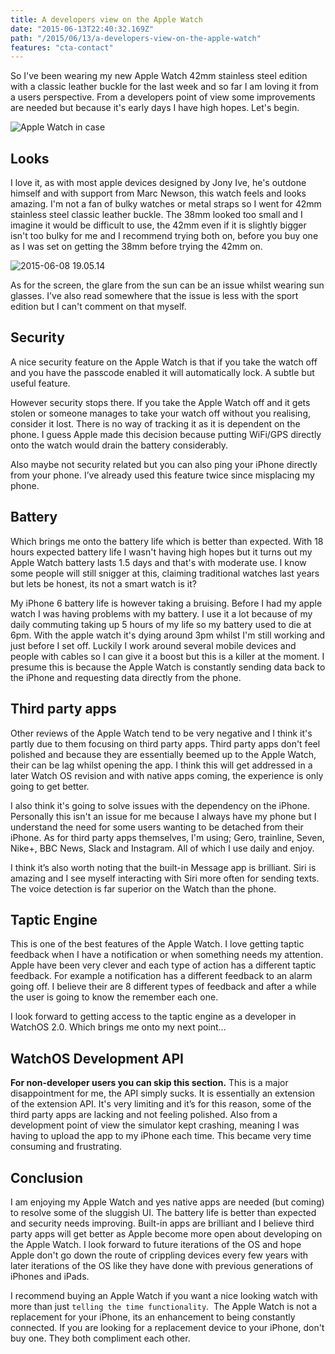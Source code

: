 ```yaml
---
title: A developers view on the Apple Watch
date: "2015-06-13T22:40:32.169Z"
path: "/2015/06/13/a-developers-view-on-the-apple-watch"
features: "cta-contact"
---
```


So I've been wearing my new Apple Watch 42mm stainless steel edition with a classic leather buckle for the last week and so far I am loving it from a users perspective. From a developers point of view some improvements are needed but because it's early days I have high hopes. Let's begin.

![Apple Watch in case](/images/2015-06-08-18.54.24.jpg)

## Looks

I love it, as with most apple devices designed by Jony Ive, he's outdone himself and with support from Marc Newson, this watch feels and looks amazing. I'm not a fan of bulky watches or metal straps so I went for 42mm stainless steel classic leather buckle. The 38mm looked too small and I imagine it would be difficult to use, the 42mm even if it is slightly bigger isn't too bulky for me and I recommend trying both on, before you buy one as I was set on getting the 38mm before trying the 42mm on.

![2015-06-08 19.05.14](/images/2015-06-08-19.05.14.jpg)

As for the screen, the glare from the sun can be an issue whilst wearing sun glasses. I've also read somewhere that the issue is less with the sport edition but I can't comment on that myself.

## Security

A nice security feature on the Apple Watch is that if you take the watch off and you have the passcode enabled it will automatically lock. A subtle but useful feature.

However security stops there. If you take the Apple Watch off and it gets stolen or someone manages to take your watch off without you realising, consider it lost. There is no way of tracking it as it is dependent on the phone. I guess Apple made this decision because putting WiFi/GPS directly onto the watch would drain the battery considerably.

Also maybe not security related but you can also ping your iPhone directly from your phone. I’ve already used this feature twice since misplacing my phone.

## Battery

Which brings me onto the battery life which is better than expected. With 18 hours expected battery life I wasn't having high hopes but it turns out my Apple Watch battery lasts 1.5 days and that's with moderate use. I know some people will still snigger at this, claiming traditional watches last years but lets be honest, its not a smart watch is it?

My iPhone 6 battery life is however taking a bruising. Before I had my apple watch I was having problems with my battery. I use it a lot because of my daily commuting taking up 5 hours of my life so my battery used to die at 6pm. With the apple watch it's dying around 3pm whilst I'm still working and just before I set off. Luckily I work around several mobile devices and people with cables so I can give it a boost but this is a killer at the moment. I presume this is because the Apple Watch is constantly sending data back to the iPhone and requesting data directly from the phone.

## Third party apps

Other reviews of the Apple Watch tend to be very negative and I think it's partly due to them focusing on third party apps. Third party apps don't feel polished and because they are essentially beemed up to the Apple Watch, their can be lag whilst opening the app. I think this will get addressed in a later Watch OS revision and with native apps coming, the experience is only going to get better.

I also think it's going to solve issues with the dependency on the iPhone. Personally this isn't an issue for me because I always have my phone but I understand the need for some users wanting to be detached from their iPhone. As for third party apps themselves, I'm using; Gero, trainline, Seven, Nike+, BBC News, Slack and Instagram. All of which I use daily and enjoy.

I think it’s also worth noting that the built-in Message app is brilliant. Siri is amazing and I see myself interacting with Siri more often for sending texts. The voice detection is far superior on the Watch than the phone.

## Taptic Engine

This is one of the best features of the Apple Watch. I love getting taptic feedback when I have a notification or when something needs my attention. Apple have been very clever and each type of action has a different taptic feedback. For example a notification has a different feedback to an alarm going off. I believe their are 8 different types of feedback and after a while the user is going to know the remember each one.

I look forward to getting access to the taptic engine as a developer in WatchOS 2.0. Which brings me onto my next point…

## WatchOS Development API

**For non-developer users you can skip this section.** This is a major disappointment for me, the API simply sucks. It is essentially an extension of the extension API. It's very limiting and it’s for this reason, some of the third party apps are lacking and not feeling polished. Also from a development point of view the simulator kept crashing, meaning I was having to upload the app to my iPhone each time. This became very time consuming and frustrating.

## Conclusion

I am enjoying my Apple Watch and yes native apps are needed (but coming) to resolve some of the sluggish UI. The battery life is better than expected and security needs improving. Built-in apps are brilliant and I believe third party apps will get better as Apple become more open about developing on the Apple Watch. I look forward to future iterations of the OS and hope Apple don't go down the route of crippling devices every few years with later iterations of the OS like they have done with previous generations of iPhones and iPads.

I recommend buying an Apple Watch if you want a nice looking watch with more than just `telling the time functionality`.  The Apple Watch is not a replacement for your iPhone, its an enhancement to being constantly connected. If you are looking for a replacement device to your iPhone, don't buy one. They both compliment each other.
